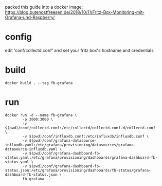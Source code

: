 packed this guide into a docker image:
https://blog.butenostfreesen.de/2018/10/11/Fritz-Box-Monitoring-mit-Grafana-und-Raspberry/

# config
edit 'conf/collectd.conf' and set your fritz box's hostname and credentials

# build
```
docker build . --tag fb-grafana
```

# run
```
docker run -d --name fb-grafana \
        -p 3000:3000 \
        -v $(pwd)/conf/collectd.conf:/etc/collectd/collectd.conf.d/collectd.conf \
        -v $(pwd)/conf/influxdb.conf:/etc/influxdb/influxdb.conf \
        -v $(pwd)/conf/grafana-datasource-influxdb.yaml:/etc/grafana/provisioning/datasources/grafana-datasource-influxdb.yaml \
        -v $(pwd)/conf/grafana-dashboard-fb-status.yaml:/etc/grafana/provisioning/dashboards/grafana-dashboard-fb-status.yaml \
        -v $(pwd)/conf/grafana-dashboard-fb-status.json:/etc/grafana/provisioning/dashboards/fb-status/grafana-dashboard-fb-status.json \
        fb-grafana
```